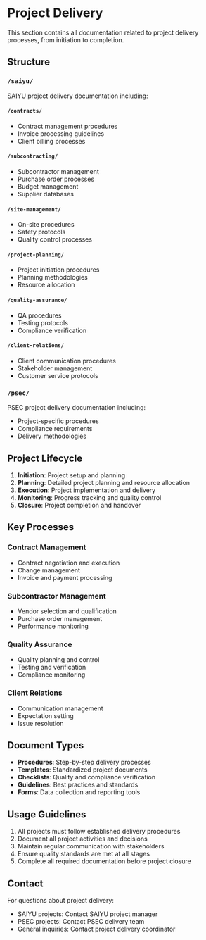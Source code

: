 # Project Delivery

This section contains all documentation related to project delivery processes, from initiation to completion.

## Structure

### `/saiyu/`
SAIYU project delivery documentation including:

#### `/contracts/`
- Contract management procedures
- Invoice processing guidelines
- Client billing processes

#### `/subcontracting/`
- Subcontractor management
- Purchase order processes
- Budget management
- Supplier databases

#### `/site-management/`
- On-site procedures
- Safety protocols
- Quality control processes

#### `/project-planning/`
- Project initiation procedures
- Planning methodologies
- Resource allocation

#### `/quality-assurance/`
- QA procedures
- Testing protocols
- Compliance verification

#### `/client-relations/`
- Client communication procedures
- Stakeholder management
- Customer service protocols

### `/psec/`
PSEC project delivery documentation including:
- Project-specific procedures
- Compliance requirements
- Delivery methodologies

## Project Lifecycle

1. **Initiation**: Project setup and planning
2. **Planning**: Detailed project planning and resource allocation
3. **Execution**: Project implementation and delivery
4. **Monitoring**: Progress tracking and quality control
5. **Closure**: Project completion and handover

## Key Processes

### Contract Management
- Contract negotiation and execution
- Change management
- Invoice and payment processing

### Subcontractor Management
- Vendor selection and qualification
- Purchase order management
- Performance monitoring

### Quality Assurance
- Quality planning and control
- Testing and verification
- Compliance monitoring

### Client Relations
- Communication management
- Expectation setting
- Issue resolution

## Document Types

- **Procedures**: Step-by-step delivery processes
- **Templates**: Standardized project documents
- **Checklists**: Quality and compliance verification
- **Guidelines**: Best practices and standards
- **Forms**: Data collection and reporting tools

## Usage Guidelines

1. All projects must follow established delivery procedures
2. Document all project activities and decisions
3. Maintain regular communication with stakeholders
4. Ensure quality standards are met at all stages
5. Complete all required documentation before project closure

## Contact

For questions about project delivery:
- SAIYU projects: Contact SAIYU project manager
- PSEC projects: Contact PSEC delivery team
- General inquiries: Contact project delivery coordinator